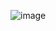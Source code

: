 ![image](https://github.com/SarfarazQadir/Generic-Collection-List-Hashset-and-Sortedset-/assets/144503703/f136c31d-aa65-45ed-9f9b-2ab8c567d473)
